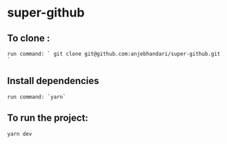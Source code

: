 # super-github


## To clone :

    run command: ` git clone git@github.com:anjebhandari/super-github.git `


## Install dependencies

    run command: `yarn`


## To run the project:
  `yarn dev`